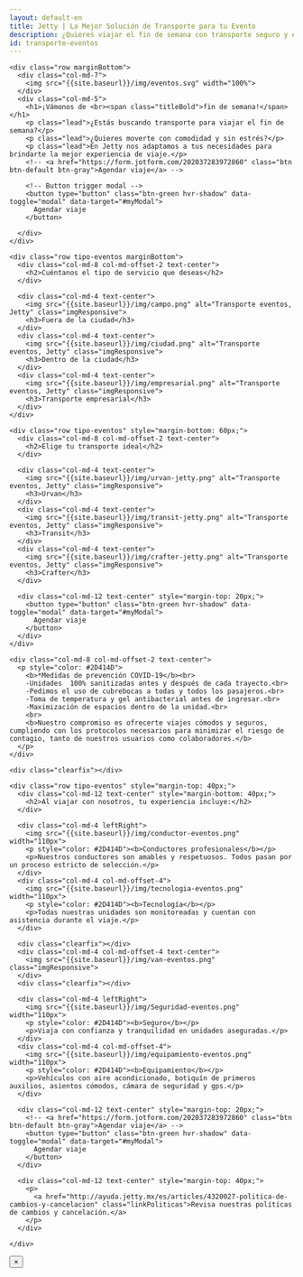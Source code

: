 ```yaml
---
layout: default-en
title: Jetty | La Mejor Solución de Transporte para tu Evento
description: ¿Quieres viajar el fin de semana con transporte seguro y eficiente? O estás organizando o vas a un evento y buscas transporte. ¿Quieres rentar una camioneta con conductor? Nos adaptamos a tu necesidad al mejor precio.
id: transporte-eventos
---
```


<div class="container-fluid beneficios gradient">
  <div class="container eventos">

    <div class="row marginBottom">
      <div class="col-md-7">
        <img src="{{site.baseurl}}/img/eventos.svg" width="100%">
      </div>
      <div class="col-md-5">
        <h1>¡Vámonos de <br><span class="titleBold">fin de semana!</span></h1>
        <p class="lead">¿Estás buscando transporte para viajar el fin de semana?</p>
        <p class="lead">¿Quieres moverte con comodidad y sin estrés?</p>
        <p class="lead">En Jetty nos adaptamos a tus necesidades para brindarte la mejor experiencia de viaje.</p>
        <!-- <a href="https://form.jotform.com/202037283972860" class="btn btn-default btn-gray">Agendar viaje</a> -->

        <!-- Button trigger modal -->
        <button type="button" class="btn-green hvr-shadow" data-toggle="modal" data-target="#myModal">
          Agendar viaje
        </button>

      </div>
    </div>

    <div class="row tipo-eventos marginBottom">
      <div class="col-md-8 col-md-offset-2 text-center">
        <h2>Cuéntanos el tipo de servicio que deseas</h2>
      </div>

      <div class="col-md-4 text-center">
        <img src="{{site.baseurl}}/img/campo.png" alt="Transporte eventos, Jetty" class="imgResponsive">
        <h3>Fuera de la ciudad</h3>
      </div>
      <div class="col-md-4 text-center">
        <img src="{{site.baseurl}}/img/ciudad.png" alt="Transporte eventos, Jetty" class="imgResponsive">
        <h3>Dentro de la ciudad</h3>
      </div>
      <div class="col-md-4 text-center">
        <img src="{{site.baseurl}}/img/empresarial.png" alt="Transporte eventos, Jetty" class="imgResponsive">
        <h3>Transporte empresarial</h3>
      </div>
    </div>

    <div class="row tipo-eventos" style="margin-bottom: 60px;">
      <div class="col-md-8 col-md-offset-2 text-center">
        <h2>Elige tu transporte ideal</h2>
      </div>

      <div class="col-md-4 text-center">
        <img src="{{site.baseurl}}/img/urvan-jetty.png" alt="Transporte eventos, Jetty" class="imgResponsive">
        <h3>Urvan</h3>
      </div>
      <div class="col-md-4 text-center">
        <img src="{{site.baseurl}}/img/transit-jetty.png" alt="Transporte eventos, Jetty" class="imgResponsive">
        <h3>Transit</h3>
      </div>
      <div class="col-md-4 text-center">
        <img src="{{site.baseurl}}/img/crafter-jetty.png" alt="Transporte eventos, Jetty" class="imgResponsive">
        <h3>Crafter</h3>
      </div>

      <div class="col-md-12 text-center" style="margin-top: 20px;">
        <button type="button" class="btn-green hvr-shadow" data-toggle="modal" data-target="#myModal">
          Agendar viaje
        </button>
      </div>
    </div>

    <div class="col-md-8 col-md-offset-2 text-center">
      <p style="color: #2D414D">
        <b>*Medidas de prevención COVID-19</b><br>
        -Unidades  100% sanitizadas antes y después de cada trayecto.<br>
        -Pedimos el uso de cubrebocas a todas y todos los pasajeros.<br>
        -Toma de temperatura y gel antibacterial antes de ingresar.<br>
        -Maximización de espacios dentro de la unidad.<br>
        <br>
        <b>Nuestro compromiso es ofrecerte viajes cómodos y seguros, cumpliendo con los protocolos necesarios para minimizar el riesgo de contagio, tanto de nuestros usuarios como colaboradores.</b>
      </p>
    </div>

    <div class="clearfix"></div>

    <div class="row tipo-eventos" style="margin-top: 40px;">
      <div class="col-md-12 text-center" style="margin-bottom: 40px;">
        <h2>Al viajar con nosotros, tu experiencia incluye:</h2>
      </div>

      <div class="col-md-4 leftRight">
        <img src="{{site.baseurl}}/img/conductor-eventos.png" width="110px">
        <p style="color: #2D414D"><b>Conductores profesionales</b></p>
        <p>Nuestros conductores son amables y respetuosos. Todos pasan por un proceso estricto de selección.</p>
      </div>
      <div class="col-md-4 col-md-offset-4">
        <img src="{{site.baseurl}}/img/tecnologia-eventos.png" width="110px">
        <p style="color: #2D414D"><b>Tecnología</b></p>
        <p>Todas nuestras unidades son monitoreadas y cuentan con asistencia durante el viaje.</p>
      </div>

      <div class="clearfix"></div>
      <div class="col-md-4 col-md-offset-4 text-center">
        <img src="{{site.baseurl}}/img/van-eventos.png" class="imgResponsive">
      </div>
      <div class="clearfix"></div>

      <div class="col-md-4 leftRight">
        <img src="{{site.baseurl}}/img/Seguridad-eventos.png" width="110px">
        <p style="color: #2D414D"><b>Seguro</b></p>
        <p>Viaja con confianza y tranquilidad en unidades aseguradas.</p>
      </div>
      <div class="col-md-4 col-md-offset-4">
        <img src="{{site.baseurl}}/img/equipamiento-eventos.png" width="110px">
        <p style="color: #2D414D"><b>Equipamiento</b></p>
        <p>Vehículos con aire acondicionado, botiquín de primeros auxilios, asientos cómodos, cámara de seguridad y gps.</p>
      </div>

      <div class="col-md-12 text-center" style="margin-top: 20px;">
        <!-- <a href="https://form.jotform.com/202037283972860" class="btn btn-default btn-gray">Agendar viaje</a> -->
        <button type="button" class="btn-green hvr-shadow" data-toggle="modal" data-target="#myModal">
          Agendar viaje
        </button>
      </div>

      <div class="col-md-12 text-center" style="margin-top: 40px;">
        <p>
          <a href="http://ayuda.jetty.mx/es/articles/4320027-politica-de-cambios-y-cancelacion" class="linkPoliticas">Revisa nuestras políticas de cambios y cancelación.</a>
        </p>
      </div>

    </div>

  </div>
</div>


<!-- Modal -->
<div class="modal fade" id="myModal" tabindex="-1" role="dialog" aria-labelledby="myModalLabel">
  <div class="modal-dialog" role="document">
    <div class="modal-content">
      <div class="modal-header">
        <button type="button" class="close" data-dismiss="modal" aria-label="Close"><span aria-hidden="true">&times;</span></button>
        <!-- <h4 class="modal-title" id="myModalLabel">Déjanos tus datos y te mandaremos la cotización.</h4> -->
      </div>
      <div class="modal-body">
        <div class="_form_3"></div><script src="https://jetty.activehosted.com/f/embed.php?id=3" type="text/javascript" charset="utf-8"></script>
      </div>
      <!-- <div class="modal-footer">
        <button type="button" class="btn btn-default" data-dismiss="modal">Close</button>
        <button type="button" class="btn btn-primary">Save changes</button>
      </div> -->
    </div>
  </div>
</div>
